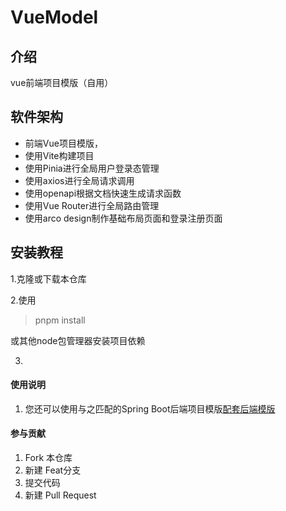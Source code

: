 # VueModel

## 介绍
vue前端项目模版（自用）

## 软件架构
- 前端Vue项目模版，
- 使用Vite构建项目
- 使用Pinia进行全局用户登录态管理
- 使用axios进行全局请求调用
- 使用openapi根据文档快速生成请求函数
- 使用Vue Router进行全局路由管理
- 使用arco design制作基础布局页面和登录注册页面


## 安装教程

1.克隆或下载本仓库

2.使用
>pnpm install

或其他node包管理器安装项目依赖

3.

#### 使用说明

1. 您还可以使用与之匹配的Spring Boot后端项目模版[配套后端模版](https://gitee.com/colablack/spring-model)

#### 参与贡献

1.  Fork 本仓库
2.  新建 Feat分支
3.  提交代码
4.  新建 Pull Request
